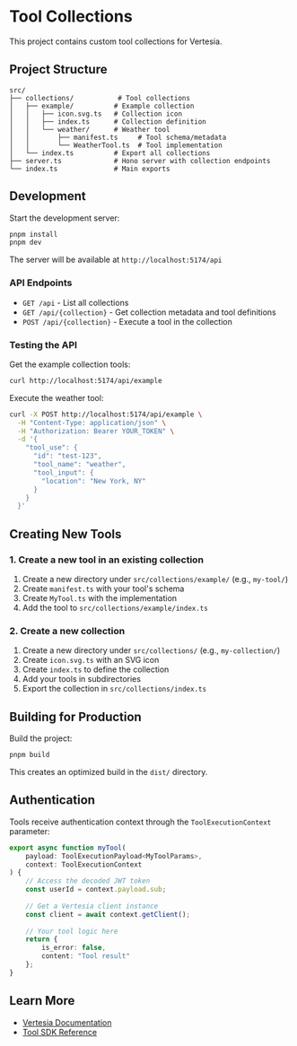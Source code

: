 # Tool Collections

This project contains custom tool collections for Vertesia.

## Project Structure

```
src/
├── collections/           # Tool collections
│   ├── example/          # Example collection
│   │   ├── icon.svg.ts   # Collection icon
│   │   ├── index.ts      # Collection definition
│   │   └── weather/      # Weather tool
│   │       ├── manifest.ts     # Tool schema/metadata
│   │       └── WeatherTool.ts  # Tool implementation
│   └── index.ts          # Export all collections
├── server.ts             # Hono server with collection endpoints
└── index.ts              # Main exports
```

## Development

Start the development server:

```bash
pnpm install
pnpm dev
```

The server will be available at `http://localhost:5174/api`

### API Endpoints

- `GET /api` - List all collections
- `GET /api/{collection}` - Get collection metadata and tool definitions
- `POST /api/{collection}` - Execute a tool in the collection

### Testing the API

Get the example collection tools:
```bash
curl http://localhost:5174/api/example
```

Execute the weather tool:
```bash
curl -X POST http://localhost:5174/api/example \
  -H "Content-Type: application/json" \
  -H "Authorization: Bearer YOUR_TOKEN" \
  -d '{
    "tool_use": {
      "id": "test-123",
      "tool_name": "weather",
      "tool_input": {
        "location": "New York, NY"
      }
    }
  }'
```

## Creating New Tools

### 1. Create a new tool in an existing collection

1. Create a new directory under `src/collections/example/` (e.g., `my-tool/`)
2. Create `manifest.ts` with your tool's schema
3. Create `MyTool.ts` with the implementation
4. Add the tool to `src/collections/example/index.ts`

### 2. Create a new collection

1. Create a new directory under `src/collections/` (e.g., `my-collection/`)
2. Create `icon.svg.ts` with an SVG icon
3. Create `index.ts` to define the collection
4. Add your tools in subdirectories
5. Export the collection in `src/collections/index.ts`

## Building for Production

Build the project:

```bash
pnpm build
```

This creates an optimized build in the `dist/` directory.

## Authentication

Tools receive authentication context through the `ToolExecutionContext` parameter:

```typescript
export async function myTool(
    payload: ToolExecutionPayload<MyToolParams>,
    context: ToolExecutionContext
) {
    // Access the decoded JWT token
    const userId = context.payload.sub;
    
    // Get a Vertesia client instance
    const client = await context.getClient();
    
    // Your tool logic here
    return {
        is_error: false,
        content: "Tool result"
    };
}
```

## Learn More

- [Vertesia Documentation](https://docs.vertesiahq.com)
- [Tool SDK Reference](https://github.com/vertesia/composableai/tree/main/packages/tools-sdk)
